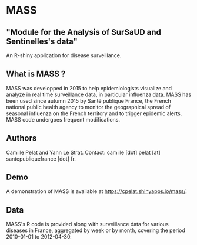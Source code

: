 # MASS 

## "Module for the Analysis of SurSaUD and Sentinelles's data"
An R-shiny application for disease surveillance.

## What is MASS ?
MASS was developped in 2015 to help epidemiologists visualize and analyze in real time surveillance data, in particular influenza data.
MASS has been used since autumn 2015 by Santé publique France, the French national public health agency to monitor the geographical spread of seasonal influenza on the French territory and to trigger epidemic alerts.
MASS code undergoes frequent modifications.

## Authors
Camille Pelat and Yann Le Strat. Contact: camille [dot] pelat [at] santepubliquefrance [dot] fr.

## Demo
A demonstration of MASS is available at https://cpelat.shinyapps.io/mass/.

## Data
MASS's R code is provided along with surveillance data for various diseases in France, aggregated by week or by month, covering the period 2010-01-01 to 2012-04-30.
